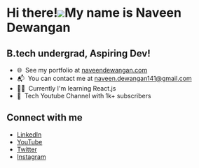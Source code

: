 Hi there!![](https://user-images.githubusercontent.com/18350557/176309783-0785949b-9127-417c-8b55-ab5a4333674e.gif)My name is Naveen Dewangan
=======================================================================================================================================

B.tech undergrad, Aspiring Dev!
-------------------------------

* 🌐  See my portfolio at [naveendewangan.com](https://naveendwgn.github.io/)
* 📬  You can contact me at [naveen.dewangan141@gmail.com](mailto:naveen.dewangan141@gmail.com)
* 🧑‍💻  Currently I'm learning React.js
* 🎥  Tech Youtube Channel with 1k+ subscribers
## Connect with me
- [LinkedIn](www.linkedin.com/in/naveendewangan)
- [YouTube](https://www.youtube.com/@NaveenDewangan/videos)
- [Twitter](www.twitter.com/naveenfu)
- [Instagram](www.instagram.com/naveenxig)
